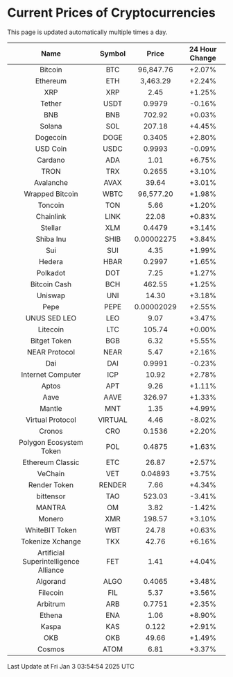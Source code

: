 # Current Prices of Cryptocurrencies
This page is updated automatically multiple times a day.

| Name | Symbol | Price | 24 Hour Change |
| :---: |:---:| :---: | :---: |
| Bitcoin | BTC | 96,847.76 | +2.07% |
| Ethereum | ETH | 3,463.29 | +2.24% |
| XRP | XRP | 2.45 | +1.25% |
| Tether | USDT | 0.9979 | -0.16% |
| BNB | BNB | 702.92 | +0.03% |
| Solana | SOL | 207.18 | +4.45% |
| Dogecoin | DOGE | 0.3405 | +2.80% |
| USD Coin | USDC | 0.9993 | -0.09% |
| Cardano | ADA | 1.01 | +6.75% |
| TRON | TRX | 0.2655 | +3.10% |
| Avalanche | AVAX | 39.64 | +3.01% |
| Wrapped Bitcoin | WBTC | 96,577.20 | +1.98% |
| Toncoin | TON | 5.66 | +1.20% |
| Chainlink | LINK | 22.08 | +0.83% |
| Stellar | XLM | 0.4479 | +3.14% |
| Shiba Inu | SHIB | 0.00002275 | +3.84% |
| Sui | SUI | 4.35 | +1.99% |
| Hedera | HBAR | 0.2997 | +1.65% |
| Polkadot | DOT | 7.25 | +1.27% |
| Bitcoin Cash | BCH | 462.55 | +1.25% |
| Uniswap | UNI | 14.30 | +3.18% |
| Pepe | PEPE | 0.00002029 | +2.55% |
| UNUS SED LEO | LEO | 9.07 | +3.47% |
| Litecoin | LTC | 105.74 | +0.00% |
| Bitget Token | BGB | 6.32 | +5.55% |
| NEAR Protocol | NEAR | 5.47 | +2.16% |
| Dai | DAI | 0.9991 | -0.23% |
| Internet Computer | ICP | 10.92 | +2.78% |
| Aptos | APT | 9.26 | +1.11% |
| Aave | AAVE | 326.97 | +1.33% |
| Mantle | MNT | 1.35 | +4.99% |
| Virtual Protocol | VIRTUAL | 4.46 | -8.02% |
| Cronos | CRO | 0.1536 | +2.20% |
| Polygon Ecosystem Token | POL | 0.4875 | +1.63% |
| Ethereum Classic | ETC | 26.87 | +2.57% |
| VeChain | VET | 0.04893 | +3.75% |
| Render Token | RENDER | 7.66 | +4.34% |
| bittensor | TAO | 523.03 | -3.41% |
| MANTRA | OM | 3.82 | -1.42% |
| Monero | XMR | 198.57 | +3.10% |
| WhiteBIT Token | WBT | 24.78 | +0.63% |
| Tokenize Xchange | TKX | 42.76 | +6.16% |
| Artificial Superintelligence Alliance | FET | 1.41 | +4.04% |
| Algorand | ALGO | 0.4065 | +3.48% |
| Filecoin | FIL | 5.37 | +3.56% |
| Arbitrum | ARB | 0.7751 | +2.35% |
| Ethena | ENA | 1.06 | +8.90% |
| Kaspa | KAS | 0.122 | +2.91% |
| OKB | OKB | 49.66 | +1.49% |
| Cosmos | ATOM | 6.81 | +3.37% |

Last Update at Fri Jan  3 03:54:54 2025 UTC